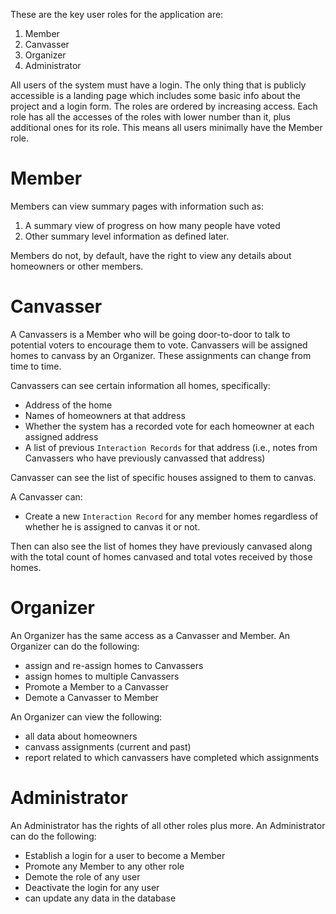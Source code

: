 These are the key user roles for the application are:

1. Member
2. Canvasser
3. Organizer
4. Administrator

All users of the system must have a login. The only thing that is publicly accessible is a landing page which includes
some basic info about the project and a login form.
The roles are ordered by increasing access. Each role has all the accesses of the roles with lower number than it, plus
additional ones for its role.
This means all users minimally have the Member role.

# Member

Members can view summary pages with information such as:

1. A summary view of progress on how many people have voted
2. Other summary level information as defined later.

Members do not, by default, have the right to view any details about homeowners or other members.

# Canvasser

A Canvassers is a Member who will be going door-to-door to talk to potential voters to encourage them to vote.
Canvassers will be assigned homes to canvass by an Organizer. These assignments can change from time to time.

Canvassers can see certain information all homes, specifically:

* Address of the home
* Names of homeowners at that address
* Whether the system has a recorded vote for each homeowner at each assigned address
* A list of previous `Interaction Records` for that address (i.e., notes from Canvassers who have previously canvassed
  that address)

Canvasser can see the list of specific houses assigned to them to canvas.

A Canvasser can:

* Create a new `Interaction Record` for any member homes regardless of whether he is assigned to canvas it or not.

Then can also see the list of homes they have previously canvased along with the total count of homes canvased and total
votes received by those homes.

# Organizer

An Organizer has the same access as a Canvasser and Member.
An Organizer can do the following:

* assign and re-assign homes to Canvassers
* assign homes to multiple Canvassers
* Promote a Member to a Canvasser
* Demote a Canvasser to Member

An Organizer can view the following:

* all data about homeowners
* canvass assignments (current and past)
* report related to which canvassers have completed which assignments

# Administrator

An Administrator has the rights of all other roles plus more.
An Administrator can do the following:

* Establish a login for a user to become a Member
* Promote any Member to any other role
* Demote the role of any user
* Deactivate the login for any user
* can update any data in the database

